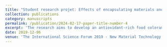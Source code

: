 ```yaml
---
title: "Student research projet: Effects of encapsulating materials and inlet-air temperatures on physicochemical properties and bioactive compounds of spray-dried Rhodomyrtus Tomentosa product"
collection: publications
category: manuscripts
permalink: /publication/2024-02-17-paper-title-number-4
excerpt: 'The research aims to develop an antioxidant-rich food colorant from R.Tomentosa forest fruit by micro-encapsulation using spray technology. Fully funded by Viet National University and conducted at the same time with courseworks at my Bachelor's program.'
date: 2019-12-06
venue: 'The International Science Forum 2019 - New Material Technology for Sustainable Development, Ho Chi Minh City, Vietnam. No.:46-GCN/KHCN'
---
```

